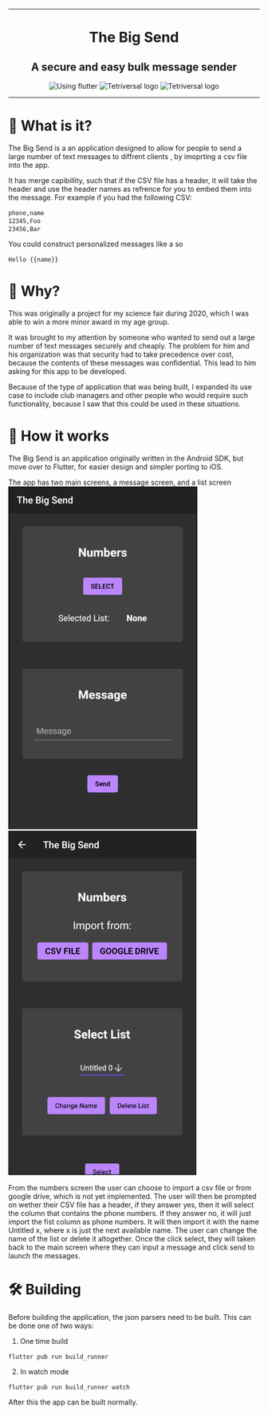 
------------------------------------------------------------------------------------  
  
<h1 align="center">The Big Send</h1>  
<h2 align="center">A secure and easy bulk message sender</h2>  
<p align="center">  
    <img src="https://raster.shields.io/badge/Using-Flutter-blue?style=for-the-badge" alt="Using flutter"/>  
    <img src="https://raster.shields.io/tokei/lines/github/laspruca/thebigsend?style=for-the-badge" alt="Tetriversal logo"/>  
    <img src="https://raster.shields.io/github/license/laspruca/thebigsend?style=for-the-badge" alt="Tetriversal logo"/>  
</p>  
  
------------------------------------------------------------------------------------  
  
# 🤔 What is it?  
The Big Send is a an application designed to allow for people to send a large number 
of text messages to diffrent clients , by imoprting a csv file into the app.

It has merge capibillity, such that if the CSV file has a header, it will take the 
header and use the header names as refrence for you to embed them into the message. 
For example if you had the following CSV:
```csv
phone,name
12345,Foo
23456,Bar
```
You could construct personalized messages like a so
```
Hello {{name}}
```
  
# 🤷 Why?  
This was originally a project for my science fair during 2020, which I was able to 
win a more minor award in my age group.

It was brought to my attention by someone who wanted to send out a large number of 
text messages securely and cheaply. The problem for him and his organization was that 
security had to take precedence over cost, because the contents of these messages was 
confidential. This lead to him asking for this app to be developed.

Because of the type of application that was being built, I expanded its use case to 
include club managers and other people who would require such functionality, because 
I saw that this could be used in these situations.
  
# 📘 How it works  
The Big Send is an application originally written in the Android SDK, but move over 
to Flutter, for easier design and simpler porting to iOS.

The app has two main screens, a message screen, and a list screen
![The main app screen](main_screen.png) ![The Numbers screen](numbers_screen.png)

From the numbers screen the user can choose to import a csv file or from google 
drive, which is not yet implemented. The user will then be prompted on wether their 
CSV file has a header, if they answer yes, then it will select the column that 
contains the phone numbers. If they answer no, it will just import the fist column as 
phone numbers. It will then import it with the name Untitled x,  where x is just the 
next available name. The user can change the name of the list or delete it 
altogether. Once the click select, they will taken back to the main screen where they
 can input a message and click send to launch the messages.
  
# 🛠️ Building
Before building the application, the json parsers need to be built. This can be done
one of two ways:
1. One time build
```shell
flutter pub run build_runner
```
2. In watch mode
```shell
flutter pub run build_runner watch
```

After this the app can be built normally.